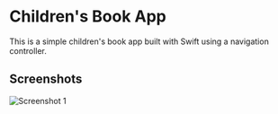 
# Children's Book App

This is a simple children's book app built with Swift using a navigation controller.

## Screenshots

![Screenshot 1](screenshots/image.png)
